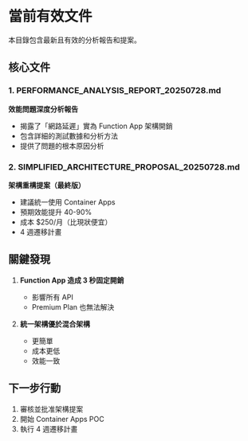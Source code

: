 # 當前有效文件

本目錄包含最新且有效的分析報告和提案。

## 核心文件

### 1. PERFORMANCE_ANALYSIS_REPORT_20250728.md
**效能問題深度分析報告**
- 揭露了「網路延遲」實為 Function App 架構開銷
- 包含詳細的測試數據和分析方法
- 提供了問題的根本原因分析

### 2. SIMPLIFIED_ARCHITECTURE_PROPOSAL_20250728.md  
**架構重構提案（最終版）**
- 建議統一使用 Container Apps
- 預期效能提升 40-90%
- 成本 $250/月（比現狀便宜）
- 4 週遷移計畫

## 關鍵發現

1. **Function App 造成 3 秒固定開銷**
   - 影響所有 API
   - Premium Plan 也無法解決

2. **統一架構優於混合架構**
   - 更簡單
   - 成本更低
   - 效能一致

## 下一步行動

1. 審核並批准架構提案
2. 開始 Container Apps POC
3. 執行 4 週遷移計畫